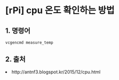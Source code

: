 # [rPi] cpu 온도 확인하는 방법

## 1. 명령어
    vcgencmd measure_temp

## 2. 출처
<li> http://antnf3.blogspot.kr/2015/12/cpu.html
